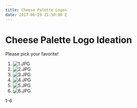 ```yaml
---
title: Cheese Palette Logos
date: 2017-06-28 21:50:00 Z
---
```


# Cheese Palette Logo Ideation
Please pick your favorite!

1. ![1.JPG](/uploads/1.JPG)
1. ![2.JPG](/uploads/2.JPG)
1. ![3.JPG](/uploads/3.JPG)
1. ![4.JPG](/uploads/4.JPG)
1. ![5.JPG](/uploads/5.JPG)
1. ![6.JPG](/uploads/6-8b88e8.JPG)

1-6